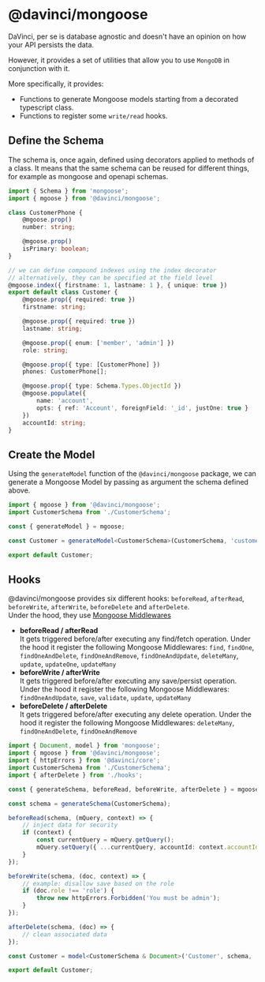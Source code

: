 # @davinci/mongoose

DaVinci, per se is database agnostic and doesn't have an opinion on how your API persists the data.

However, it provides a set of utilities that allow you to use `MongoDB` in conjunction with it.

More specifically, it provides:

-   Functions to generate Mongoose models starting from a decorated typescript class.
-   Functions to register some `write/read` hooks.

## Define the Schema

The schema is, once again, defined using decorators applied to methods of a class.
It means that the same schema can be reused for different things,
for example as mongoose and openapi schemas.

```typescript
import { Schema } from 'mongoose';
import { mgoose } from '@davinci/mongoose';

class CustomerPhone {
	@mgoose.prop()
	number: string;

	@mgoose.prop()
	isPrimary: boolean;
}

// we can define compound indexes using the index decorator
// alternatively, they can be specified at the field level
@mgoose.index({ firstname: 1, lastname: 1 }, { unique: true })
export default class Customer {
	@mgoose.prop({ required: true })
	firstname: string;

	@mgoose.prop({ required: true })
	lastname: string;

	@mgoose.prop({ enum: ['member', 'admin'] })
	role: string;

	@mgoose.prop({ type: [CustomerPhone] })
	phones: CustomerPhone[];

	@mgoose.prop({ type: Schema.Types.ObjectId })
	@mgoose.populate({
		name: 'account',
		opts: { ref: 'Account', foreignField: '_id', justOne: true }
	})
	accountId: string;
}
```

## Create the Model

Using the `generateModel` function of the `@davinci/mongoose` package,
we can generate a Mongoose Model by passing as argument the schema defined above.

```typescript
import { mgoose } from '@davinci/mongoose';
import CustomerSchema from './CustomerSchema';

const { generateModel } = mgoose;

const Customer = generateModel<CustomerSchema>(CustomerSchema, 'customer', 'customers');

export default Customer;
```

## Hooks

@davinci/mongoose provides six different hooks: `beforeRead`, `afterRead`,
`beforeWrite`, `afterWrite`, `beforeDelete` and `afterDelete`.\
Under the hood, they use [Mongoose Middlewares](https://mongoosejs.com/docs/middleware.html)

-   **beforeRead / afterRead**\
    It gets triggered before/after executing any find/fetch operation.
    Under the hood it register the following Mongoose Middlewares:
    `find`,
    `findOne`,
    `findOneAndDelete`,
    `findOneAndRemove`,
    `findOneAndUpdate`,
    `deleteMany`,
    `update`,
    `updateOne`,
    `updateMany`
-   **beforeWrite / afterWrite**\
    It gets triggered before/after executing any save/persist operation.
    Under the hood it register the following Mongoose Middlewares:
    `findOneAndUpdate`,
    `save`,
    `validate`,
    `update`,
    `updateMany`
-   **beforeDelete / afterDelete**\
    It gets triggered before/after executing any delete operation.
    Under the hood it register the following Mongoose Middlewares:
    `deleteMany`,
    `findOneAndDelete`,
    `findOneAndRemove`

```typescript
import { Document, model } from 'mongoose';
import { mgoose } from '@davinci/mongoose';
import { httpErrors } from '@davinci/core';
import CustomerSchema from './CustomerSchema';
import { afterDelete } from './hooks';

const { generateSchema, beforeRead, beforeWrite, afterDelete } = mgoose;

const schema = generateSchema(CustomerSchema);

beforeRead(schema, (mQuery, context) => {
	// inject data for security
	if (context) {
		const currentQuery = mQuery.getQuery();
		mQuery.setQuery({ ...currentQuery, accountId: context.accountId });
	}
});

beforeWrite(schema, (doc, context) => {
	// example: disallow save based on the role
	if (doc.role !== 'role') {
		throw new httpErrors.Forbidden('You must be admin');
	}
});

afterDelete(schema, (doc) => {
	// clean associated data
});

const Customer = model<CustomerSchema & Document>('Customer', schema, 'customers');

export default Customer;
```
